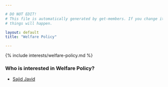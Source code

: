 ```yaml
---

# DO NOT EDIT!
# This file is automatically generated by get-members. If you change it, bad
# things will happen.

layout: default
title: "Welfare Policy"

---
```


{% include interests/welfare-policy.md %}

### Who is interested in Welfare Policy?


* [Sajid Javid](/members/sajid-javid.html)
